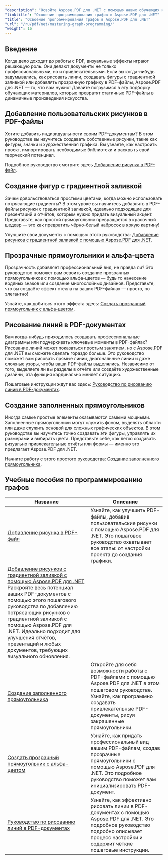 ```yaml
---
"description": "Освойте Aspose.PDF для .NET с помощью наших обучающих материалов. Узнайте о таких улучшениях рисования, как градиенты, закрашенные прямоугольники и линии в PDF-файлах. Пошаговое руководство."
"linktitle": "Освоение программирования графов в Aspose.PDF для .NET"
"title": "Освоение программирования графов в Aspose.PDF для .NET"
"url": "/ru/pdf/net/mastering-graph-programming/"
"weight": 16
---
```


## Введение

Когда дело доходит до работы с PDF, визуальные эффекты играют решающую роль. Они делают документы не только профессиональными, но и привлекательными. Если вы когда-нибудь задумывались, как рисовать линии, создавать фигуры с градиентной заливкой или добавлять прозрачную графику в PDF-файлы, Aspose.PDF для .NET — то, что вам нужно! Давайте погрузимся в эту подборку обучающих материалов, которые превратят статичные PDF-файлы в динамичные произведения искусства.

## Добавление пользовательских рисунков в PDF-файлы  

Хотите добавить индивидуальности своим PDF-документам? В этом руководстве вы научитесь создавать собственные рисунки, такие как фигуры, значки и художественная графика. Вы узнаете, как настроить проект, импортировать необходимые библиотеки и раскрыть свой творческий потенциал.  

Подробное руководство смотрите здесь [Добавление рисунка в PDF-файл](./adding-drawing/).

## Создание фигур с градиентной заливкой  

Зачем довольствоваться простыми цветами, когда можно использовать потрясающие градиенты? В этом уроке вы научитесь добавлять в PDF-файлы рисунки с градиентной заливкой, идеально подходящие для презентаций и отчётов, которым нужно придать визуальный акцент. Представьте, как простой прямоугольник превращается в красочный шедевр — это как превратить чёрно-белый набросок в яркую картину!  

Улучшите свои документы с помощью этого руководства: [Добавление рисунков с градиентной заливкой с помощью Aspose.PDF для .NET](./add-gradient-filled-drawings/).


## Прозрачные прямоугольники и альфа-цвета  

Прозрачность добавляет профессиональный вид, не правда ли? Это руководство поможет вам освоить создание прозрачных прямоугольников с помощью альфа-цветов — будь то нанесение водяных знаков или создание многослойных дизайнов. Представьте, что вы создаёте эффект стекла на ваших PDF-файлах — просто, но элегантно!  

Узнайте, как добиться этого эффекта здесь: [Создать прозрачный прямоугольник с альфа-цветом](./create-transparent-rectangle-with-alpha-color/).

## Рисование линий в PDF-документах  

Вам когда-нибудь приходилось создавать профессиональные диаграммы или подчеркивать ключевые моменты в PDF-файлах? Рисование линий может показаться простым занятием, но с Aspose.PDF для .NET вы сможете сделать гораздо больше. Это руководство поможет вам рисовать прямые линии, диагональные линии и даже сложные узоры, чтобы ваши PDF-файлы выделялись. Независимо от того, выделяете ли вы разделы в отчёте или создаёте художественные дизайны, эта функция кардинально меняет ситуацию.  

Пошаговые инструкции ждут вас здесь: [Руководство по рисованию линий в PDF-документах](./guide-to-drawing-lines/).

## Создание заполненных прямоугольников  

Иногда самые простые элементы оказываются самыми мощными. Заполненные прямоугольники могут служить фоном, выделять области или даже служить основой для сложных графических объектов. В этом руководстве вы научитесь точно создавать эти фигуры, управлять их размерами и выбирать цвета. Представьте себе, как легко создавать визуально привлекательные отчёты или формы — именно это предлагает Aspose.PDF для .NET.  

Начните работу с этого простого руководства: [Создание заполненного прямоугольника](./creating-filled-rectangle/).


## Учебные пособия по программированию графов
| Название | Описание |
| --- | --- | 
| [Добавление рисунка в PDF-файл](./adding-drawing/) | Узнайте, как улучшить PDF-файлы, добавив пользовательские рисунки с помощью Aspose.PDF для .NET. Это пошаговое руководство охватывает все этапы: от настройки проекта до создания графики. |  
| [Добавление рисунков с градиентной заливкой с помощью Aspose.PDF для .NET](./add-gradient-filled-drawings/) Раскройте весь потенциал ваших PDF-документов с помощью этого пошагового руководства по добавлению потрясающих рисунков с градиентной заливкой с помощью Aspose.PDF для .NET. Идеально подходит для улучшения отчётов, презентаций и любых документов, требующих визуального обновления. |  
| [Создание заполненного прямоугольника](./creating-filled-rectangle/) | Откройте для себя возможности работы с PDF-файлами с помощью Aspose.PDF для .NET в этом пошаговом руководстве. Узнайте, как программно создавать привлекательные PDF-документы, рисуя закрашенные прямоугольники. |  
| [Создать прозрачный прямоугольник с альфа-цветом](./create-transparent-rectangle-with-alpha-color/) | Узнайте, как придать профессиональный вид вашим PDF-файлам, создав прозрачные прямоугольники с помощью Aspose.PDF для .NET. Это подробное руководство поможет вам инициализировать PDF-документ. |   
| [Руководство по рисованию линий в PDF-документах](./guide-to-drawing-lines/) | Узнайте, как эффективно рисовать линии в PDF-документах с помощью Aspose.PDF для .NET. Это подробное руководство подробно описывает процесс настройки и содержит чёткие пошаговые инструкции. |